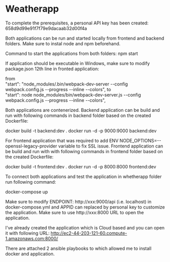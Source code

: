 # Weatherapp

To complete the prerequisites, a personal API key has been created:
658d9d99e91f7f79e9dacaab32d00f4a

Both applications can be run and started locally from frontend and backend folders. Make sure to instal node and npm beforehand.

Command to start the applications from both folders:
npm start

If application should be executable in Windows, make sure to modify package.json 12th line in fronted application:

from   
"start": "node_modules/.bin/webpack-dev-server --config webpack.config.js --progress --inline --colors",
to    
"start": node node_modules/bin/webpack-dev-server.js --config webpack.config.js --progress --inline --colors",

Both applications are contenerized.
Backend application can be build and run with following commands in backend folder based on the created Dockerfile:

docker build -t backend:dev .
docker run -d -p 9000:9000 backend:dev

For frontend application that was required to add ENV NODE_OPTIONS=--openssl-legacy-provider variable to fix SSL issue.
Frontend application can be build and run with with following commands in frontend folder based on the created Dockerfile:

docker build -t frontend:dev .
docker run -d -p 8000:8000 frontend:dev

To connect both applications and test the application in whetherapp folder run following command:

docker-compose up

Make sure to modify ENDPOINT: http://xxx:9000/api (i.e. localhost) in docker-compose.yml and APPID can replaced by personal key to customize the application. 
Make sure to use http://xxx:8000 URL to open the application.

I've already created the application which is Cloud based and you can open it with following URL:
http://ec2-44-203-121-60.compute-1.amazonaws.com:8000/

There are attached 2 ansible playbooks to which allowed me to install docker and application.
